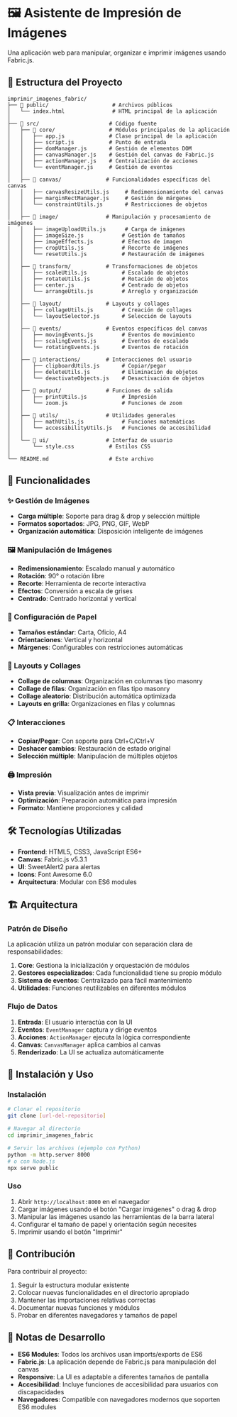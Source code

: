 # 🖼️ Asistente de Impresión de Imágenes

Una aplicación web para manipular, organizar e imprimir imágenes usando Fabric.js.

## 📁 Estructura del Proyecto

```
imprimir_imagenes_fabric/
├── 📁 public/                    # Archivos públicos
│   └── index.html               # HTML principal de la aplicación
│
├── 📁 src/                      # Código fuente
│   ├── 📁 core/                 # Módulos principales de la aplicación
│   │   ├── app.js              # Clase principal de la aplicación
│   │   ├── script.js           # Punto de entrada
│   │   ├── domManager.js       # Gestión de elementos DOM
│   │   ├── canvasManager.js    # Gestión del canvas de Fabric.js
│   │   ├── actionManager.js    # Centralización de acciones
│   │   └── eventManager.js     # Gestión de eventos
│   │
│   ├── 📁 canvas/              # Funcionalidades específicas del canvas
│   │   ├── canvasResizeUtils.js     # Redimensionamiento del canvas
│   │   ├── marginRectManager.js     # Gestión de márgenes
│   │   └── constraintUtils.js       # Restricciones de objetos
│   │
│   ├── 📁 image/               # Manipulación y procesamiento de imágenes
│   │   ├── imageUploadUtils.js      # Carga de imágenes
│   │   ├── imageSize.js            # Gestión de tamaños
│   │   ├── imageEffects.js         # Efectos de imagen
│   │   ├── cropUtils.js            # Recorte de imágenes
│   │   └── resetUtils.js           # Restauración de imágenes
│   │
│   ├── 📁 transform/           # Transformaciones de objetos
│   │   ├── scaleUtils.js           # Escalado de objetos
│   │   ├── rotateUtils.js          # Rotación de objetos
│   │   ├── center.js               # Centrado de objetos
│   │   └── arrangeUtils.js         # Arreglo y organización
│   │
│   ├── 📁 layout/              # Layouts y collages
│   │   ├── collageUtils.js         # Creación de collages
│   │   └── layoutSelector.js       # Selección de layouts
│   │
│   ├── 📁 events/              # Eventos específicos del canvas
│   │   ├── movingEvents.js         # Eventos de movimiento
│   │   ├── scalingEvents.js        # Eventos de escalado
│   │   └── rotatingEvents.js       # Eventos de rotación
│   │
│   ├── 📁 interactions/        # Interacciones del usuario
│   │   ├── clipboardUtils.js       # Copiar/pegar
│   │   ├── deleteUtils.js          # Eliminación de objetos
│   │   └── deactivateObjects.js    # Desactivación de objetos
│   │
│   ├── 📁 output/              # Funciones de salida
│   │   ├── printUtils.js           # Impresión
│   │   └── zoom.js                 # Funciones de zoom
│   │
│   ├── 📁 utils/               # Utilidades generales
│   │   ├── mathUtils.js            # Funciones matemáticas
│   │   └── accessibilityUtils.js   # Funciones de accesibilidad
│   │
│   └── 📁 ui/                  # Interfaz de usuario
│       └── style.css           # Estilos CSS
│
└── README.md                   # Este archivo
```

## 🚀 Funcionalidades

### ✨ Gestión de Imágenes
- **Carga múltiple**: Soporte para drag & drop y selección múltiple
- **Formatos soportados**: JPG, PNG, GIF, WebP
- **Organización automática**: Disposición inteligente de imágenes

### 🖼️ Manipulación de Imágenes
- **Redimensionamiento**: Escalado manual y automático
- **Rotación**: 90° o rotación libre
- **Recorte**: Herramienta de recorte interactiva
- **Efectos**: Conversión a escala de grises
- **Centrado**: Centrado horizontal y vertical

### 📐 Configuración de Papel
- **Tamaños estándar**: Carta, Oficio, A4
- **Orientaciones**: Vertical y horizontal
- **Márgenes**: Configurables con restricciones automáticas

### 🎨 Layouts y Collages
- **Collage de columnas**: Organización en columnas tipo masonry
- **Collage de filas**: Organización en filas tipo masonry
- **Collage aleatorio**: Distribución automática optimizada
- **Layouts en grilla**: Organizaciones en filas y columnas

### 📋 Interacciones
- **Copiar/Pegar**: Con soporte para Ctrl+C/Ctrl+V
- **Deshacer cambios**: Restauración de estado original
- **Selección múltiple**: Manipulación de múltiples objetos

### 🖨️ Impresión
- **Vista previa**: Visualización antes de imprimir
- **Optimización**: Preparación automática para impresión
- **Formato**: Mantiene proporciones y calidad

## 🛠️ Tecnologías Utilizadas

- **Frontend**: HTML5, CSS3, JavaScript ES6+
- **Canvas**: Fabric.js v5.3.1
- **UI**: SweetAlert2 para alertas
- **Icons**: Font Awesome 6.0
- **Arquitectura**: Modular con ES6 modules

## 🏗️ Arquitectura

### Patrón de Diseño
La aplicación utiliza un patrón modular con separación clara de responsabilidades:

1. **Core**: Gestiona la inicialización y orquestación de módulos
2. **Gestores especializados**: Cada funcionalidad tiene su propio módulo
3. **Sistema de eventos**: Centralizado para fácil mantenimiento
4. **Utilidades**: Funciones reutilizables en diferentes módulos

### Flujo de Datos
1. **Entrada**: El usuario interactúa con la UI
2. **Eventos**: `EventManager` captura y dirige eventos
3. **Acciones**: `ActionManager` ejecuta la lógica correspondiente
4. **Canvas**: `CanvasManager` aplica cambios al canvas
5. **Renderizado**: La UI se actualiza automáticamente

## 🔧 Instalación y Uso

### Instalación
```bash
# Clonar el repositorio
git clone [url-del-repositorio]

# Navegar al directorio
cd imprimir_imagenes_fabric

# Servir los archivos (ejemplo con Python)
python -m http.server 8000
# o con Node.js
npx serve public
```

### Uso
1. Abrir `http://localhost:8000` en el navegador
2. Cargar imágenes usando el botón "Cargar imágenes" o drag & drop
3. Manipular las imágenes usando las herramientas de la barra lateral
4. Configurar el tamaño de papel y orientación según necesites
5. Imprimir usando el botón "Imprimir"

## 🤝 Contribución

Para contribuir al proyecto:

1. Seguir la estructura modular existente
2. Colocar nuevas funcionalidades en el directorio apropiado
3. Mantener las importaciones relativas correctas
4. Documentar nuevas funciones y módulos
5. Probar en diferentes navegadores y tamaños de papel

## 📝 Notas de Desarrollo

- **ES6 Modules**: Todos los archivos usan imports/exports de ES6
- **Fabric.js**: La aplicación depende de Fabric.js para manipulación del canvas
- **Responsive**: La UI es adaptable a diferentes tamaños de pantalla
- **Accesibilidad**: Incluye funciones de accesibilidad para usuarios con discapacidades
- **Navegadores**: Compatible con navegadores modernos que soporten ES6 modules 